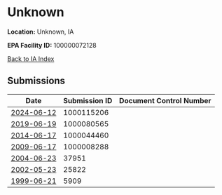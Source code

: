 # Unknown

**Location:** Unknown, IA

**EPA Facility ID:** 100000072128

[Back to IA Index](../../index.md)

## Submissions

| Date | Submission ID | Document Control Number |
|------|--------------|-------------------------|
| [2024-06-12](submissions/1000115206.md) | 1000115206 |  |
| [2019-06-19](submissions/1000080565.md) | 1000080565 |  |
| [2014-06-17](submissions/1000044460.md) | 1000044460 |  |
| [2009-06-17](submissions/1000008288.md) | 1000008288 |  |
| [2004-06-23](submissions/37951.md) | 37951 |  |
| [2002-05-23](submissions/25822.md) | 25822 |  |
| [1999-06-21](submissions/5909.md) | 5909 |  |
